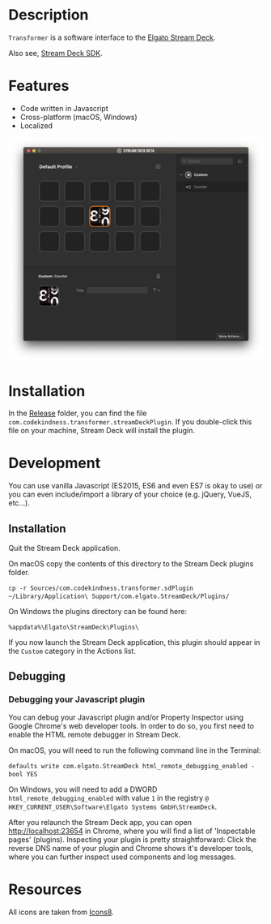 # Description

`Transformer` is a software interface to the [Elgato Stream Deck](https://www.elgato.com/en/gaming/stream-deck).

Also see, [Stream Deck SDK](https://developer.elgato.com/documentation/stream-deck/sdk/overview/).

# Features

- Code written in Javascript
- Cross-platform (macOS, Windows)
- Localized

![](screenshot.png)

# Installation

In the [Release](./Release/) folder, you can find the file `com.codekindness.transformer.streamDeckPlugin`. If you double-click this file on your machine, Stream Deck will install the plugin.

# Development

You can use vanilla Javascript (ES2015, ES6 and even ES7 is okay to use) or you can even include/import a library of your choice (e.g. jQuery, VueJS, etc...).

## Installation

Quit the Stream Deck application.

On macOS copy the contents of this directory to the Stream Deck plugins folder.

```
cp -r Sources/com.codekindness.transformer.sdPlugin ~/Library/Application\ Support/com.elgato.StreamDeck/Plugins/
```

On Windows the plugins directory can be found here:

```
%appdata%\Elgato\StreamDeck\Plugins\
```

If you now launch the Stream Deck application, this plugin should appear in the `Custom` category in the Actions list.

## Debugging

### Debugging your Javascript plugin

You can debug your Javascript plugin and/or Property Inspector using Google Chrome's web developer tools. In order to do so, you first need to enable the HTML remote debugger in Stream Deck.

On macOS, you will need to run the following command line in the Terminal:
```
defaults write com.elgato.StreamDeck html_remote_debugging_enabled -bool YES
```

On Windows, you will need to add a DWORD `html_remote_debugging_enabled` with value `1` in the registry `@ HKEY_CURRENT_USER\Software\Elgato Systems GmbH\StreamDeck`.

After you relaunch the Stream Deck app, you can open [http://localhost:23654](http://localhost:23654) in Chrome, where you will find a list of 'Inspectable pages' (plugins). Inspecting your plugin is pretty straightforward: Click the reverse DNS name of your plugin and Chrome shows it's developer tools, where you can further inspect used components and log messages.

# Resources

All icons are taken from [Icons8](https://icons8.com).
